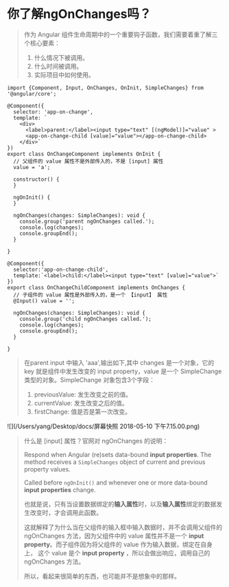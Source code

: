 #  你了解ngOnChanges吗？

> 作为 Angular 组件生命周期中的一个重要钩子函数，我们需要着重了解三个核心要素：
>
> 1. 什么情况下被调用。
> 2. 什么时间被调用。
> 3. 实际项目中如何使用。



```JS
import {Component, Input, OnChanges, OnInit, SimpleChanges} from '@angular/core';

@Component({
  selector: 'app-on-change',
  template: `
    <div>
      <label>parent:</label><input type="text" [(ngModel)]="value" >
      <app-on-change-child [value]="value"></app-on-change-child>
    </div>`
})
export class OnChangeComponent implements OnInit {
  // 父组件的 value 属性不是外部传入的，不是 [input] 属性
  value = 'a';

  constructor() {
  }

  ngOnInit() {
  }

  ngOnChanges(changes: SimpleChanges): void {
    console.group('parent ngOnChanges called.');
    console.log(changes);
    console.groupEnd();
  }

}

@Component({
  selector:'app-on-change-child',
  template:`<label>child:</label><input type="text" [value]="value">`
})
export class OnChangeChildComponent implements OnChanges {
  // 子组件的 value 属性是外部传入的，是一个 【input】 属性
  @Input() value = '';

  ngOnChanges(changes: SimpleChanges): void {
    console.group('child ngOnChanges called.');
    console.log(changes);
    console.groupEnd();
  }

}
```

> 在parent input 中输入 'aaa',输出如下,其中 changes 是一个对象，它的 key 就是组件中发生改变的 input property，value 是一个 SimpleChange 类型的对象。SimpleChange 对象包含3个字段：
>
> 1. previousValue: 发生改变之前的值。
> 2. currentValue: 发生改变之后的值。
> 3. firstChange:  值是否是第一次改变。

![](/Users/yang/Desktop/docs/屏幕快照 2018-05-10 下午7.15.00.png)

> 什么是 [input] 属性？官网对 ngOnChanges 的说明：
>
> Respond when Angular (re)sets data-bound **input properties**. The method receives a `SimpleChanges` object of current and previous property values.
>
> Called before `ngOnInit()` and whenever one or more data-bound **input properties** change.
>
> 也就是说，只有当设置数据绑定的**输入属性**时，以及**输入属性**绑定的数据发生改变时，才会调用此函数。
>
> 这就解释了为什么当在父组件的输入框中输入数据时，并不会调用父组件的 ngOnChanges 方法，因为父组件中的 value 属性并不是一个 **input property**。而子组件因为将父组件的 value 作为输入数据，绑定在自身上， 这个 value 是个 **input property** ，所以会做出响应，调用自己的 ngOnChanges 方法。
>
> 所以，看起来很简单的东西，也可能并不是想象中的那样。

